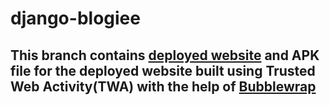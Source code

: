 # django-blogiee
## This branch contains [deployed website](https://django-blogiee.herokuapp.com) and APK file for the deployed website built using Trusted Web Activity(TWA) with the help of [Bubblewrap](https://github.com/GoogleChromeLabs/bubblewrap)
